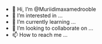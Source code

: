 - 👋 Hi, I’m @Muriidimaxamedrooble
- 👀 I’m interested in ...
- 🌱 I’m currently learning ...
- 💞️ I’m looking to collaborate on ...
- 📫 How to reach me ...

<!---
Muriidimaxamedrooble/Muriidimaxamedrooble is a ✨ special ✨ repository because its `README.md` (this file) appears on your GitHub profile.
You can click the Preview link to take a look at your changes.
--->
